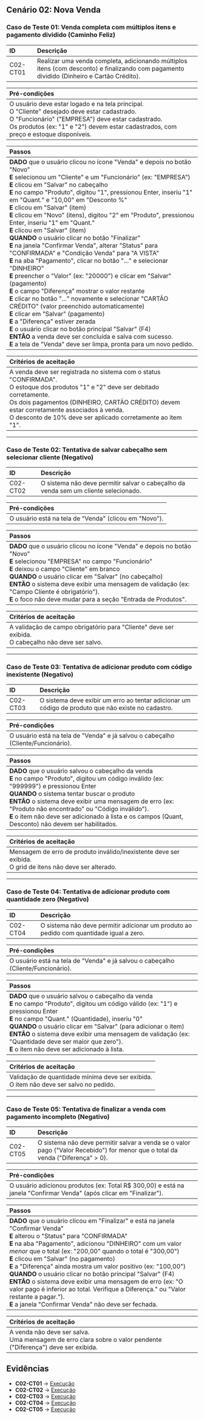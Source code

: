 ## Cenário 02: Nova Venda 

### Caso de Teste 01: Venda completa com múltiplos itens e pagamento dividido (Caminho Feliz)

| ID | Descrição |
| :------- | :----------------------------------------------------------------------------------------------------------------------------------- |
| C02-CT01 | Realizar uma venda completa, adicionando múltiplos itens (com desconto) e finalizando com pagamento dividido (Dinheiro e Cartão Crédito). |

| **Pré-condições** |
| :----------------------------------------------------------------------------------------------------------------------------------------------------------------------------------------------------------------- |
| O usuário deve estar logado e na tela principal.<br>O "Cliente" desejado deve estar cadastrado.<br>O "Funcionário" ("EMPRESA") deve estar cadastrado.<br>Os produtos (ex: "1" e "2") devem estar cadastrados, com preço e estoque disponíveis. |

| **Passos** |
| :---------------------------------------------------------------------------------------------------------------------------------------------------------------------------------------------------------------------------------------------------------------------------------------------------------------------------------------------------------------------------------------------------------------------------------------------------------------------------------------------------------------------------------------------------------------------------------------------------------------------------------------------------------------------------------------------------------------------------------------------------------------------------------------------------------------------------------------------------------------------------------------------------------------------------------------------------------------------------------------------------------------------------------------------------------------------------------------------------------------------------------------------------------------------------------------------------------------------------------------------------------------------------------------------------------------- |
| **DADO** que o usuário clicou no ícone "Venda" e depois no botão "Novo"<br>**E** selecionou um "Cliente" e um "Funcionário" (ex: "EMPRESA")<br>**E** clicou em "Salvar" no cabeçalho<br>**E** no campo "Produto", digitou "1", pressionou Enter, inseriu "1" em "Quant." e "10,00" em "Desconto %"<br>**E** clicou em "Salvar" (item)<br>**E** clicou em "Novo" (itens), digitou "2" em "Produto", pressionou Enter, inseriu "1" em "Quant."<br>**E** clicou em "Salvar" (item)<br>**QUANDO** o usuário clicar no botão "Finalizar"<br>**E** na janela "Confirmar Venda", alterar "Status" para "CONFIRMADA" e "Condição Venda" para "A VISTA"<br>**E** na aba "Pagamento", clicar no botão "..." e selecionar "DINHEIRO"<br>**E** preencher o "Valor" (ex: "20000") e clicar em "Salvar" (pagamento)<br>**E** o campo "Diferença" mostrar o valor restante<br>**E** clicar no botão "..." novamente e selecionar "CARTÃO CRÉDITO" (valor preenchido automaticamente)<br>**E** clicar em "Salvar" (pagamento)<br>**E** a "Diferença" estiver zerada<br>**E** o usuário clicar no botão principal "Salvar" (F4)<br>**ENTÃO** a venda deve ser concluída e salva com sucesso.<br>**E** a tela de "Venda" deve ser limpa, pronta para um novo pedido. |

| **Critérios de aceitação** |
| :-------------------------------------------------------------------------------------------------------------------------------------------------------------------------------------------------------------------------------------------------------------------------------------- |
| A venda deve ser registrada no sistema com o status "CONFIRMADA".<br>O estoque dos produtos "1" e "2" deve ser debitado corretamente.<br>Os dois pagamentos (DINHEIRO, CARTÃO CRÉDITO) devem estar corretamente associados à venda.<br>O desconto de 10% deve ser aplicado corretamente ao item "1". |

---

### Caso de Teste 02: Tentativa de salvar cabeçalho sem selecionar cliente (Negativo)

| ID | Descrição |
| :------- | :-------------------------------------------------------------------------------------- |
| C02-CT02 | O sistema não deve permitir salvar o cabeçalho da venda sem um cliente selecionado. |

| **Pré-condições** |
| :-------------------------------------------------- |
| O usuário está na tela de "Venda" (clicou em "Novo"). |

| **Passos** |
| :--------------------------------------------------------------------------------------------------------------------------------------------------------------------------------------------------------------------------------------------------------------- |
| **DADO** que o usuário clicou no ícone "Venda" e depois no botão "Novo"<br>**E** selecionou "EMPRESA" no campo "Funcionário"<br>**E** deixou o campo "Cliente" em branco<br>**QUANDO** o usuário clicar em "Salvar" (no cabeçalho)<br>**ENTÃO** o sistema deve exibir uma mensagem de validação (ex: "Campo Cliente é obrigatório").<br>**E** o foco não deve mudar para a seção "Entrada de Produtos". |

| **Critérios de aceitação** |
| :------------------------------------------------------------------------------------- |
| A validação de campo obrigatório para "Cliente" deve ser exibida.<br>O cabeçalho não deve ser salvo. |

---

### Caso de Teste 03: Tentativa de adicionar produto com código inexistente (Negativo)

| ID | Descrição |
| :------- | :------------------------------------------------------------------------------------------------------ |
| C02-CT03 | O sistema deve exibir um erro ao tentar adicionar um código de produto que não existe no cadastro. |

| **Pré-condições** |
| :--------------------------------------------------------------------------- |
| O usuário está na tela de "Venda" e já salvou o cabeçalho (Cliente/Funcionário). |

| **Passos** |
| :----------------------------------------------------------------------------------------------------------------------------------------------------------------------------------------------------------------------------------------------------------------- |
| **DADO** que o usuário salvou o cabeçalho da venda<br>**E** no campo "Produto", digitou um código inválido (ex: "999999") e pressionou Enter<br>**QUANDO** o sistema tentar buscar o produto<br>**ENTÃO** o sistema deve exibir uma mensagem de erro (ex: "Produto não encontrado" ou "Código inválido").<br>**E** o item não deve ser adicionado à lista e os campos (Quant, Desconto) não devem ser habilitados. |

| **Critérios de aceitação** |
| :----------------------------------------------------------------- |
| Mensagem de erro de produto inválido/inexistente deve ser exibida.<br>O grid de itens não deve ser alterado. |

---

### Caso de Teste 04: Tentativa de adicionar produto com quantidade zero (Negativo)

| ID | Descrição |
| :------- | :------------------------------------------------------------------------------------- |
| C02-CT04 | O sistema não deve permitir adicionar um produto ao pedido com quantidade igual a zero. |

| **Pré-condições** |
| :--------------------------------------------------------------------------- |
| O usuário está na tela de "Venda" e já salvou o cabeçalho (Cliente/Funcionário). |

| **Passos** |
| :------------------------------------------------------------------------------------------------------------------------------------------------------------------------------------------------------------------------------------------------------------------------------------------- |
| **DADO** que o usuário salvou o cabeçalho da venda<br>**E** no campo "Produto", digitou um código válido (ex: "1") e pressionou Enter<br>**E** no campo "Quant." (Quantidade), inseriu "0"<br>**QUANDO** o usuário clicar em "Salvar" (para adicionar o item)<br>**ENTÃO** o sistema deve exibir uma mensagem de validação (ex: "Quantidade deve ser maior que zero").<br>**E** o item não deve ser adicionado à lista. |

| **Critérios de aceitação** |
| :----------------------------------------------------------------- |
| Validação de quantidade mínima deve ser exibida.<br>O item não deve ser salvo no pedido. |

---

### Caso de Teste 05: Tentativa de finalizar a venda com pagamento incompleto (Negativo)

| ID | Descrição |
| :------- | :----------------------------------------------------------------------------------------------------------------------------------- |
| C02-CT05 | O sistema não deve permitir salvar a venda se o valor pago ("Valor Recebido") for menor que o total da venda ("Diferença" > 0). |

| **Pré-condições** |
| :----------------------------------------------------------------------------------------------------------------- |
| O usuário adicionou produtos (ex: Total R$ 300,00) e está na janela "Confirmar Venda" (após clicar em "Finalizar"). |

| **Passos** |
| :----------------------------------------------------------------------------------------------------------------------------------------------------------------------------------------------------------------------------------------------------------------------------------------------------------------------------------------------------------------------------------------------------------------- |
| **DADO** que o usuário clicou em "Finalizar" e está na janela "Confirmar Venda"<br>**E** alterou o "Status" para "CONFIRMADA"<br>**E** na aba "Pagamento", adicionou "DINHEIRO" com um valor *menor* que o total (ex: "200,00" quando o total é "300,00")<br>**E** clicou em "Salvar" (no pagamento)<br>**E** a "Diferença" ainda mostra um valor positivo (ex: "100,00")<br>**QUANDO** o usuário clicar no botão principal "Salvar" (F4)<br>**ENTÃO** o sistema deve exibir uma mensagem de erro (ex: "O valor pago é inferior ao total. Verifique a Diferença." ou "Valor restante a pagar.").<br>**E** a janela "Confirmar Venda" não deve ser fechada. |

| **Critérios de aceitação** |
| :------------------------------------------------------------------------------------------------------------- |
| A venda não deve ser salva.<br>Uma mensagem de erro clara sobre o valor pendente ("Diferença") deve ser exibida. |


## Evidências 

- **C02-CT01** → [Execução](google.drive) 
- **C02-CT02** → [Execução](google.drive)  
- **C02-CT03** → [Execução](google.drive) 
- **C02-CT04** → [Execução](google.drive) 
- **C02-CT05** → [Execução](google.drive) 
